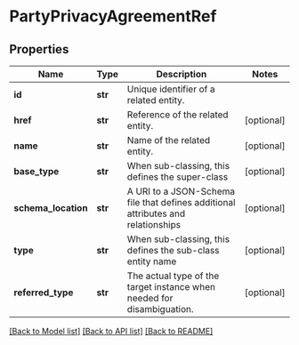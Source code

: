 # PartyPrivacyAgreementRef

## Properties
Name | Type | Description | Notes
------------ | ------------- | ------------- | -------------
**id** | **str** | Unique identifier of a related entity. | 
**href** | **str** | Reference of the related entity. | [optional] 
**name** | **str** | Name of the related entity. | [optional] 
**base_type** | **str** | When sub-classing, this defines the super-class | [optional] 
**schema_location** | **str** | A URI to a JSON-Schema file that defines additional attributes and relationships | [optional] 
**type** | **str** | When sub-classing, this defines the sub-class entity name | [optional] 
**referred_type** | **str** | The actual type of the target instance when needed for disambiguation. | [optional] 

[[Back to Model list]](../README.md#documentation-for-models) [[Back to API list]](../README.md#documentation-for-api-endpoints) [[Back to README]](../README.md)


